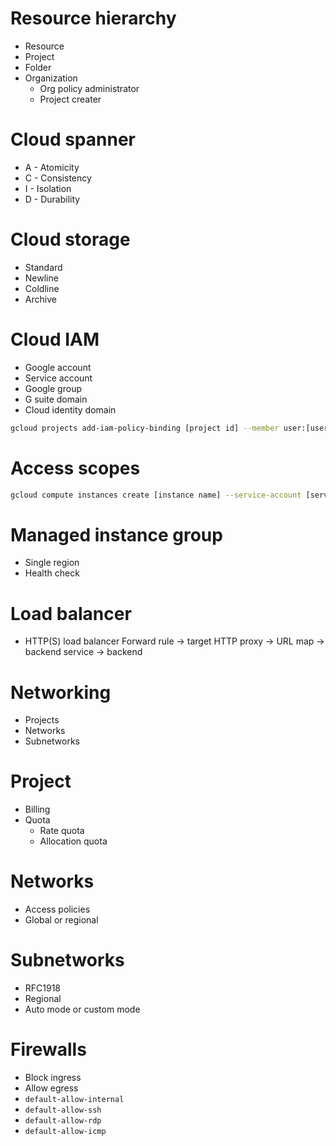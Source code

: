 # Resource hierarchy
* Resource
* Project
* Folder
* Organization
  * Org policy administrator
  * Project creater
# Cloud spanner
* A - Atomicity
* C - Consistency
* I - Isolation
* D - Durability
# Cloud storage
* Standard
* Newline
* Coldline
* Archive
# Cloud IAM
* Google account
* Service account
* Google group
* G suite domain
* Cloud identity domain
```sh
gcloud projects add-iam-policy-binding [project id] --member user:[user id] --role=roles/viewer
```
# Access scopes
```sh
gcloud compute instances create [instance name] --service-account [service account id] --scopes "https://www.googleapis.com/auth/compute"
```
# Managed instance group
* Single region
* Health check
# Load balancer
* HTTP(S) load balancer
Forward rule -> target HTTP proxy -> URL map -> backend service -> backend
# Networking
* Projects
* Networks
* Subnetworks
# Project
* Billing
* Quota
  * Rate quota
  * Allocation quota
# Networks
* Access policies
* Global or regional
# Subnetworks
* RFC1918
* Regional
* Auto mode or custom mode
# Firewalls
* Block ingress
* Allow egress
* `default-allow-internal`
* `default-allow-ssh`
* `default-allow-rdp`
* `default-allow-icmp`
